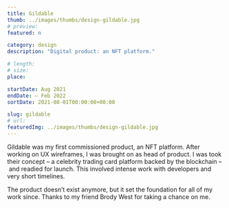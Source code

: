```yaml
---
title: Gildable
thumb: ../images/thumbs/design-gildable.jpg
# preview:
featured: n

category: design
description: "Digital product: an NFT platform."

# length:
# size:
place:

startDate: Aug 2021
endDate: – Feb 2022
sortDate: 2021-08-01T00:00:00+00:00

slug: gildable
# url:
featuredImg: ../images/thumbs/design-gildable.jpg
---
```


Gildable was my first commissioned product, an NFT platform. After working on UX wireframes, I was brought on as head of product. I was took their concept – a celebrity trading card platform backed by the blockchain – and readied for launch. This involved intense work with developers and very short timelines.

The product doesn’t exist anymore, but it set the foundation for all of my work since. Thanks to my friend Brody West for taking a chance on me.
